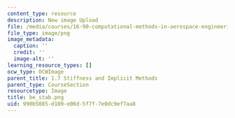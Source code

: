 ```yaml
---
content_type: resource
description: New image Upload
file: /media/courses/16-90-computational-methods-in-aerospace-engineering-spring-2014/990b5085d189e06d5f7f7e0dc9ef7aa8_be_stab.png
file_type: image/png
image_metadata:
  caption: ''
  credit: ''
  image-alt: ''
learning_resource_types: []
ocw_type: OCWImage
parent_title: 1.7 Stiffness and Implicit Methods
parent_type: CourseSection
resourcetype: Image
title: be_stab.png
uid: 990b5085-d189-e06d-5f7f-7e0dc9ef7aa8
---
```

